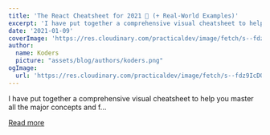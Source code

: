 ```yaml
---
title: 'The React Cheatsheet for 2021‬ 📄 (+ Real-World Examples)'
excerpt: 'I have put together a comprehensive visual cheatsheet to help you master all the major concepts and f...'
date: '2021-01-09'
coverImage: 'https://res.cloudinary.com/practicaldev/image/fetch/s--fdz9IcDO--/c_imagga_scale,f_auto,fl_progressive,h_420,q_auto,w_1000/https://dev-to-uploads.s3.amazonaws.com/i/a22uzyqwllgvifswo2t2.png'
author:
  name: Koders
  picture: "assets/blog/authors/koders.png"
ogImage:
  url: 'https://res.cloudinary.com/practicaldev/image/fetch/s--fdz9IcDO--/c_imagga_scale,f_auto,fl_progressive,h_420,q_auto,w_1000/https://dev-to-uploads.s3.amazonaws.com/i/a22uzyqwllgvifswo2t2.png'
---
```


I have put together a comprehensive visual cheatsheet to help you master all the major concepts and f...

[Read more](https://dev.to/reedbarger/the-react-cheatsheet-for-2021-real-world-examples-5h28)
